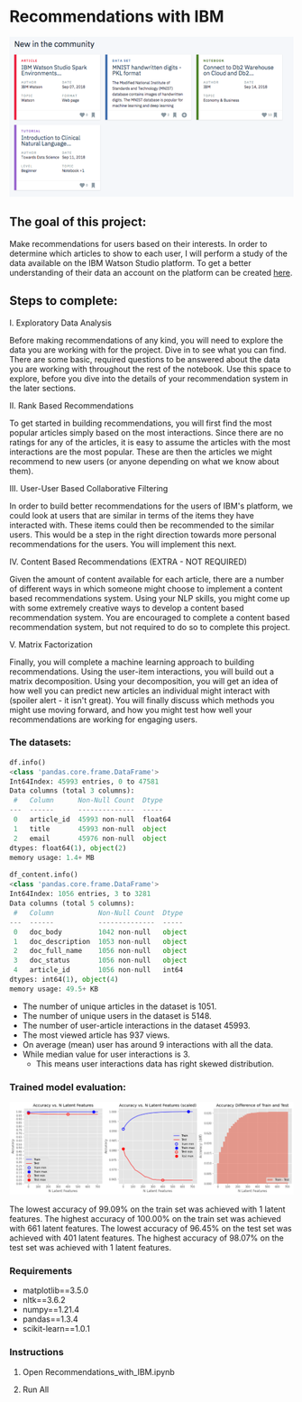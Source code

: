 # Recommendations with IBM

![IBM Watson Studio community dashboard](pics/community_dashboard.png "IBM Watson Studio platform")


## The goal of this project:

Make recommendations for users based on their interests. In order to determine which articles to show to each user, I will perform a study of the data available on the IBM Watson Studio platform. To get a better understanding of their data an account on the platform can be created [here](https://dataplatform.cloud.ibm.com/).


## Steps to complete:

I. Exploratory Data Analysis

Before making recommendations of any kind, you will need to explore the data you are working with for the project. Dive in to see what you can find. There are some basic, required questions to be answered about the data you are working with throughout the rest of the notebook. Use this space to explore, before you dive into the details of your recommendation system in the later sections.

II. Rank Based Recommendations

To get started in building recommendations, you will first find the most popular articles simply based on the most interactions. Since there are no ratings for any of the articles, it is easy to assume the articles with the most interactions are the most popular. These are then the articles we might recommend to new users (or anyone depending on what we know about them).

III. User-User Based Collaborative Filtering

In order to build better recommendations for the users of IBM's platform, we could look at users that are similar in terms of the items they have interacted with. These items could then be recommended to the similar users. This would be a step in the right direction towards more personal recommendations for the users. You will implement this next.

IV. Content Based Recommendations (EXTRA - NOT REQUIRED)

Given the amount of content available for each article, there are a number of different ways in which someone might choose to implement a content based recommendations system. Using your NLP skills, you might come up with some extremely creative ways to develop a content based recommendation system. You are encouraged to complete a content based recommendation system, but not required to do so to complete this project.

V. Matrix Factorization

Finally, you will complete a machine learning approach to building recommendations. Using the user-item interactions, you will build out a matrix decomposition. Using your decomposition, you will get an idea of how well you can predict new articles an individual might interact with (spoiler alert - it isn't great). You will finally discuss which methods you might use moving forward, and how you might test how well your recommendations are working for engaging users.


### The datasets:

```python
df.info()
<class 'pandas.core.frame.DataFrame'>
Int64Index: 45993 entries, 0 to 47581
Data columns (total 3 columns):
 #   Column      Non-Null Count  Dtype  
---  ------      --------------  -----  
 0   article_id  45993 non-null  float64
 1   title       45993 non-null  object 
 2   email       45976 non-null  object 
dtypes: float64(1), object(2)
memory usage: 1.4+ MB
```

```python
df_content.info()
<class 'pandas.core.frame.DataFrame'>
Int64Index: 1056 entries, 3 to 3281
Data columns (total 5 columns):
 #   Column           Non-Null Count  Dtype 
---  ------           --------------  ----- 
 0   doc_body         1042 non-null   object
 1   doc_description  1053 non-null   object
 2   doc_full_name    1056 non-null   object
 3   doc_status       1056 non-null   object
 4   article_id       1056 non-null   int64 
dtypes: int64(1), object(4)
memory usage: 49.5+ KB
```

- The number of unique articles in the dataset is 1051.
- The number of unique users in the dataset is 5148.
- The number of user-article interactions in the dataset 45993.
- The most viewed article has 937 views.
- On average (mean) user has around 9 interactions with all the data.
- While median value for user interactions is 3.
	- This means user interactions data has right skewed distribution.


### Trained model evaluation:

![Train accuracy vs test accuracy by latent features](pics/prediction_stats.png "Train accuracy vs test accuracy by latent features")

The lowest accuracy of 99.09% on the train set was achieved with 1 latent features.
The highest accuracy of 100.00% on the train set was achieved with 661 latent features.
The lowest accuracy of 96.45% on the test set was achieved with 401 latent features.
The highest accuracy of 98.07% on the test set was achieved with 1 latent features.


### Requirements

- matplotlib==3.5.0
- nltk==3.6.2
- numpy==1.21.4
- pandas==1.3.4
- scikit-learn==1.0.1


### Instructions

1. Open Recommendations_with_IBM.ipynb

2. Run All
